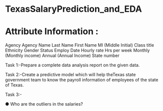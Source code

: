 # TexasSalaryPrediction_and_EDA

# Attribute Information :

Agency Agency Name Last Name First Name MI (Middle Initial) Class title Ethnicity Gender Status Employ Date Hourly rate Hrs per week Monthly (Monthly income) Annual (Annual Income) State number

Task 1:-Prepare a complete data analysis report on the given data.

Task 2:-Create a predictive model which will help theTexas state government team to know the payroll information of employees of the state of Texas.

Task 3:-

● Who are the outliers in the salaries?
